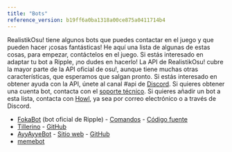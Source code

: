 ```yaml
---
title: "Bots"
reference_version: b19ff6a0ba1318a00ce875a0411714b4
---
```

RealistikOsu! tiene algunos bots que puedes contactar en el juego y que pueden hacer ¡cosas fantásticas! He aquí una lista de algunas de estas cosas, para empezar, contáctelos en el juego. Si estás interesado en adaptar tu bot a Ripple, ¡no dudes en hacerlo! La API de RealistikOsu! cubre la mayor parte de la API oficial de osu!, aunque tiene muchas otras características, que esperamos que salgan pronto. Si estás interesado en obtener ayuda con la API, únete al canal #api de [Discord](https://discord.gg/0rJcZruIsA6rXuIx). Si quieres obtener una cuenta bot, contacta con el [soporte técnico](mailto:rosusupport@protonmail.com). Si quieres añadir un bot a esta lista, contacta con [Howl](mailto:rosusupport@protonmail.com), ya sea por correo electrónico o a través de Discord.

* [FokaBot](https://ripple.moe/?u=999) (bot oficial de Ripple) - [Comandos](https://ripple.moe/index.php?p=16&id=4) - [Código fuente](https://git.zxq.co/ripple/pep.py/src/master/constants/fokabotCommands.py)
* [Tillerino](https://ripple.moe/?u=8887) - [GitHub](https://github.com/Tillerino/Tillerinobot)
* [AyyAyyeBot](https://ripple.moe/?u=9973) - [Sitio web](https://bot.aiaegames.xyz/) - [GitHub](https://github.com/AiAe/aiae)
* [memebot](https://ripple.moe/?u=12739)